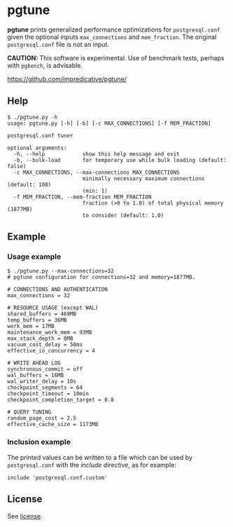 # pgtune

**pgtune** prints generalized performance optimizations for `postgresql.conf` given the optional inputs `max_connections` and `mem_fraction`. The original `postgresql.conf` file is not an input.

**CAUTION:** This software is experimental. Use of benchmark tests, perhaps with `pgbench`, is advisable.

https://github.com/impredicative/pgtune/

## Help
```
$ ./pgtune.py -h
usage: pgtune.py [-h] [-b] [-c MAX_CONNECTIONS] [-f MEM_FRACTION]

postgresql.conf tuner

optional arguments:
  -h, --help            show this help message and exit
  -b, --bulk-load       for temporary use while bulk loading (default: false)
  -c MAX_CONNECTIONS, --max-connections MAX_CONNECTIONS
                        minimally necessary maximum connections (default: 100)
                        (min: 1)
  -f MEM_FRACTION, --mem-fraction MEM_FRACTION
                        fraction (>0 to 1.0) of total physical memory (1877MB)
                        to consider (default: 1.0)
```

## Example
### Usage example
```
$ ./pgtune.py --max-connections=32
# pgtune configuration for connections=32 and memory=1877MB.

# CONNECTIONS AND AUTHENTICATION
max_connections = 32

# RESOURCE USAGE (except WAL)
shared_buffers = 469MB
temp_buffers = 36MB
work_mem = 17MB
maintenance_work_mem = 93MB
max_stack_depth = 8MB
vacuum_cost_delay = 50ms
effective_io_concurrency = 4

# WRITE AHEAD LOG
synchronous_commit = off
wal_buffers = 16MB
wal_writer_delay = 10s
checkpoint_segments = 64
checkpoint_timeout = 10min
checkpoint_completion_target = 0.8

# QUERY TUNING
random_page_cost = 2.5
effective_cache_size = 1173MB
```

### Inclusion example
The printed values can be written to a file which can be used by `postgresql.conf` with the *include directive*, as for example:

`include 'postgresql.conf.custom'`

## License

See [license](LICENSE).
